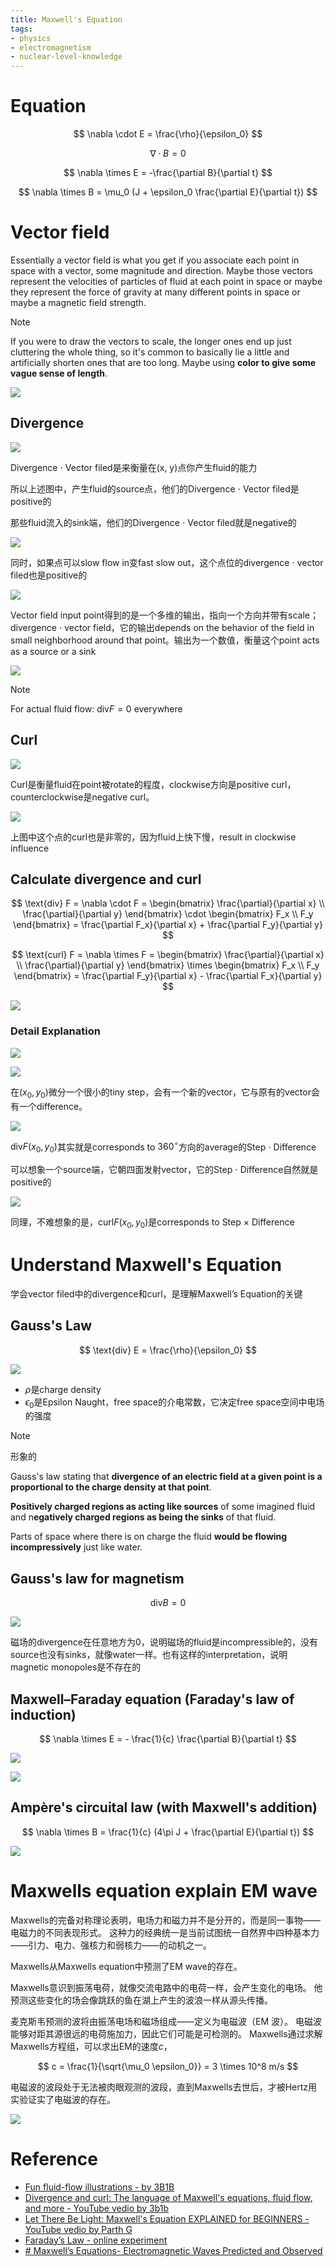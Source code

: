 ```yaml
---
title: Maxwell's Equation
tags:
- physics
- electromagnetism
- nuclear-level-knowledge
---
```


# Equation


$$
\nabla \cdot E = \frac{\rho}{\epsilon_0}
$$

$$
\nabla \cdot B = 0
$$

$$
\nabla \times E = -\frac{\partial B}{\partial t}
$$

$$
\nabla \times B = \mu_0 (J + \epsilon_0 \frac{\partial E}{\partial t})
$$

# Vector field

Essentially a vector field is what you get if you associate each point in space with a vector, some magnitude and direction. Maybe those vectors represent the velocities of particles of fluid at each point in space or maybe they represent the force of gravity at many different points in space or maybe a magnetic field strength.

> [!note] 
>  If you were to draw the vectors to scale, the longer ones end up just cluttering the whole thing, so it's common to basically lie a little and artificially shorten ones that are too long. Maybe using **color to give some vague sense of length**.

![](Physics/Electromagnetism/attachments/Pasted%20image%2020230411151612.png)

## Divergence

![](Physics/Electromagnetism/attachments/my-life.gif)

Divergence $\cdot$ Vector filed是来衡量在(x, y)点你产生fluid的能力

所以上述图中，产生fluid的source点，他们的Divergence $\cdot$ Vector filed是positive的

那些fluid流入的sink端，他们的Divergence $\cdot$ Vector filed就是negative的

![](Physics/Electromagnetism/attachments/Pasted%20image%2020230411155711.png)

同时，如果点可以slow flow in变fast slow out，这个点位的divergence $\cdot$ vector filed也是positive的

![](Physics/Electromagnetism/attachments/my-life%201.gif)

Vector field input point得到的是一个多维的输出，指向一个方向并带有scale；divergence $\cdot$ vector field，它的输出depends on the behavior of the field in small neighborhood around that point。输出为一个数值，衡量这个point acts as a source or a sink

![](Physics/Electromagnetism/attachments/Pasted%20image%2020230411161346.png)

> [!note] 
>  For actual fluid flow: $\text{div} F = 0$ everywhere

## Curl

![](Physics/Electromagnetism/attachments/output%202.gif)

Curl是衡量fluid在point被rotate的程度，clockwise方向是positive curl，counterclockwise是negative curl。

![](Physics/Electromagnetism/attachments/curl.gif)

上图中这个点的curl也是非零的，因为fluid上快下慢，result in clockwise influence

## Calculate divergence and curl

$$
\text{div} F = \nabla \cdot F = 
\begin{bmatrix}
\frac{\partial}{\partial x} \\
\frac{\partial}{\partial y}
\end{bmatrix} \cdot
\begin{bmatrix}
F_x \\
F_y
\end{bmatrix} = \frac{\partial F_x}{\partial x} + \frac{\partial F_y}{\partial y}
$$

$$
\text{curl} F = \nabla \times F = 
\begin{bmatrix}
\frac{\partial}{\partial x} \\
\frac{\partial}{\partial y}
\end{bmatrix} \times
\begin{bmatrix}
F_x \\
F_y
\end{bmatrix}
= \frac{\partial F_y}{\partial x} - \frac{\partial F_x}{\partial y}
$$

![](Physics/Electromagnetism/attachments/calculation_result.gif)

### Detail Explanation

![](Physics/Electromagnetism/attachments/Pasted%20image%2020230412144351.png)

![](Physics/Electromagnetism/attachments/Pasted%20image%2020230412144501.png)

在$(x_0, y_0)$微分一个很小的tiny step，会有一个新的vector，它与原有的vector会有一个difference。

![](Physics/Electromagnetism/attachments/div.gif)

$\text{div} F(x_0, y_0)$其实就是corresponds to $360^\circ$方向的average的Step $\cdot$ Difference

可以想象一个source端，它朝四面发射vector，它的Step $\cdot$ Difference自然就是positive的

![](Physics/Electromagnetism/attachments/Pasted%20image%2020230412145732.png)

同理，不难想象的是，$\text{curl} F(x_0, y_0)$是corresponds to Step $\times$ Difference

# Understand Maxwell's Equation

学会vector filed中的divergence和curl，是理解Maxwell’s Equation的关键

## Gauss's Law

$$
\text{div} E = \frac{\rho}{\epsilon_0}
$$


![](Physics/Electromagnetism/attachments/Pasted%20image%2020230411163735.png)

* $\rho$是charge density
* $\epsilon_0$是Epsilon Naught，free space的介电常数，它决定free space空间中电场的强度

> [!note] 
> 形象的
> 
> Gauss's law stating that **divergence of an electric field at a given point is a proportional to the charge density at that point**. 
> 
> **Positively charged regions as acting like sources** of some imagined fluid and n**egatively charged regions as being the sinks** of that fluid.
> 
> Parts of space where there is on charge the fluid **would be flowing incompressively** just like water.


## Gauss's law for magnetism

$$
\text{div} B = 0
$$

![](Physics/Electromagnetism/attachments/Pasted%20image%2020230411165048.png)

磁场的divergence在任意地方为0，说明磁场的fluid是incompressible的，没有source也没有sinks，就像water一样。也有这样的interpretation，说明magnetic monopoles是不存在的

## Maxwell–Faraday equation (Faraday's law of induction)

$$
\nabla \times E = - \frac{1}{c} \frac{\partial B}{\partial t}
$$

![](Physics/Electromagnetism/attachments/Pasted%20image%2020230419141438.png)

![](Physics/Electromagnetism/attachments/Pasted%20image%2020230419141637.png)
## Ampère's circuital law (with Maxwell's addition)

$$
\nabla \times B = \frac{1}{c} (4\pi J + \frac{\partial E}{\partial t})
$$

![](Physics/Electromagnetism/attachments/Pasted%20image%2020230419141737.png)


# Maxwells equation explain EM wave

Maxwells的完备对称理论表明，电场力和磁力并不是分开的，而是同一事物——电磁力的不同表现形式。 这种力的经典统一是当前试图统一自然界中四种基本力——引力、电力、强核力和弱核力——的动机之一。

Maxwells从Maxwells equation中预测了EM wave的存在。

Maxwells意识到振荡电荷，就像交流电路中的电荷一样，会产生变化的电场。 他预测这些变化的场会像跳跃的鱼在湖上产生的波浪一样从源头传播。

麦克斯韦预测的波将由振荡电场和磁场组成——定义为电磁波（EM 波）。 电磁波能够对距其源很远的电荷施加力，因此它们可能是可检测的。 Maxwells通过求解Maxwells方程组，可以求出EM的速度$c$，

$$
c = \frac{1}{\sqrt{\mu_0 \epsilon_0}} = 3 \times 10^8 m/s
$$

电磁波的波段处于无法被肉眼观测的波段，直到Maxwells去世后，才被Hertz用实验证实了电磁波的存在。

![](Physics/Electromagnetism/attachments/Pasted%20image%2020230419155744.png)

# Reference

* [Fun fluid-flow illustrations - by 3B1B](https://anvaka.github.io/fieldplay/?cx=0&cy=0&w=8.5398&h=8.5398&dt=0.01&fo=0.998&dp=0.009&cm=1&vf=%2F%2F%20p.x%20and%20p.y%20are%20current%20coordinates%0A%2F%2F%20v.x%20and%20v.y%20is%20a%20velocity%20at%20point%20p%0Avec2%20get_velocity%28vec2%20p%29%20%7B%0A%20%20vec2%20v%20%3D%20vec2%280.%2C%200.%29%3B%0A%0A%20%20%2F%2F%20change%20this%20to%20get%20a%20new%20vector%20field%0A%20%20v.x%20%3D%20p.y%3B%0A%20%20v.y%20%3D%20%28max%28cos%28sin%28p.y%29%29%2Csin%28p.y%29%2Fp.y%29%2Bp.y%29%3B%0A%0A%20%20return%20v%3B%0A%7D&code=%2F%2F%20p.x%20and%20p.y%20are%20current%20coordinates%0A%2F%2F%20v.x%20and%20v.y%20is%20a%20velocity%20at%20point%20p%0Avec2%20get_velocity%28vec2%20p%29%20%7B%0A%20%20vec2%20v%20%3D%20vec2%280.%2C%200.%29%3B%0A%0A%20%20%2F%2F%20change%20this%20to%20get%20a%20new%20vector%20field%0A%20%20v.x%20%3D%20%28max%28p.x%2Cp.y%29%2Bmax%28p.y%2Cp.x%29%29%3B%0A%20%20v.y%20%3D%20p.y%3B%0A%0A%20%20return%20v%3B%0A%7D)
* [Divergence and curl: The language of Maxwell's equations, fluid flow, and more - YouTube vedio by 3b1b](https://www.youtube.com/watch?v=rB83DpBJQsE)
* [Let There Be Light: Maxwell's Equation EXPLAINED for BEGINNERS - YouTube vedio by Parth G](https://www.youtube.com/watch?v=0jW74lrpeM0)
* [Faraday’s Law - online experiment](https://em.geosci.xyz/content/maxwell1_fundamentals/formative_laws/faraday.html)
* [# Maxwell’s Equations- Electromagnetic Waves Predicted and Observed](https://phys.libretexts.org/Bookshelves/College_Physics/Book%3A_College_Physics_1e_(OpenStax)/24%3A_Electromagnetic_Waves/24.01%3A_Maxwells_Equations-_Electromagnetic_Waves_Predicted_and_Observed)